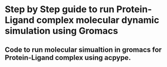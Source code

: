 # Step by Step guide to run Protein-Ligand complex molecular dynamic simulation using Gromacs

## Code to run molecular simualtion in gromacs for Protein-Ligand complex using acpype. 
